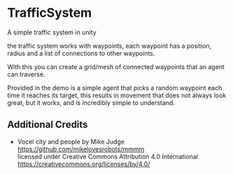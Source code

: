 # TrafficSystem
A simple traffic system in unity

the traffic system works with waypoints, each waypoint has a position, radius and a list of connections to other waypoints.

With this you can create a grid/mesh of connected waypoints that an agent can traverse.

Provided in the demo is a simple agent that picks a random waypoint each time it reaches its target, this results in movement that does not always look great, but it works, and is incredibly simple to understand.

## Additional Credits
* Vocel city and people by Mike Judge
<br>https://github.com/mikelovesrobots/mmmm
<br>licensed under Creative Commons Attribution 4.0 International
<br>https://creativecommons.org/licenses/by/4.0/